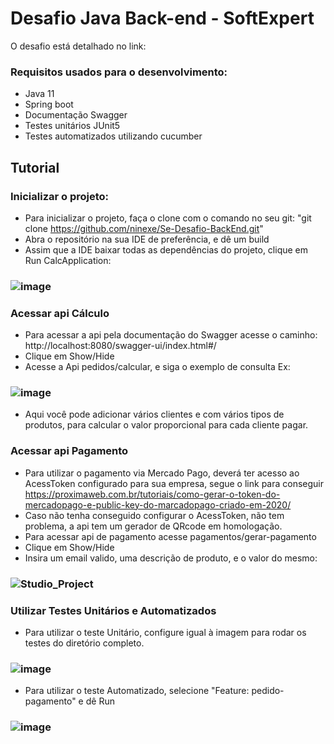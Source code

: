 # Desafio Java Back-end - SoftExpert

O desafio está detalhado no link:

### Requisitos usados para o desenvolvimento:
+ Java 11
+ Spring boot
+ Documentação Swagger
+ Testes unitários JUnit5
+ Testes automatizados utilizando cucumber


## Tutorial
### Inicializar o projeto:
+ Para inicializar o projeto, faça o clone com o comando no seu git: "git clone https://github.com/ninexe/Se-Desafio-BackEnd.git"
+ Abra o repositório na sua IDE de preferência, e dê um build
+ Assim que a IDE baixar todas as dependências do projeto, clique em Run CalcApplication:
### ![image](https://user-images.githubusercontent.com/61746866/228234726-9574ce5c-d184-485b-9bcf-2f27b69f1e47.png)

### Acessar api Cálculo
+ Para acessar a api pela documentação do Swagger acesse o caminho: http://localhost:8080/swagger-ui/index.html#/
+ Clique em Show/Hide
+ Acesse a Api pedidos/calcular, e siga o exemplo de consulta Ex:
### ![image](https://user-images.githubusercontent.com/61746866/228235168-abfb0e70-e03d-4f12-8017-7d4c85f2416b.png)
+ Aqui você pode adicionar vários clientes e com vários tipos de produtos, para calcular o valor proporcional para cada cliente pagar.
### Acessar api Pagamento
+ Para utilizar o pagamento via Mercado Pago, deverá ter acesso ao AcessToken configurado para sua empresa, segue o link para conseguir https://proximaweb.com.br/tutoriais/como-gerar-o-token-do-mercadopago-e-public-key-do-marcadopago-criado-em-2020/
+ Caso não tenha conseguido configurar o AcessToken, não tem problema, a api tem um gerador de QRcode em homologação.
+ Para acessar api de pagamento acesse pagamentos/gerar-pagamento
+ Clique em Show/Hide
+ Insira um email valido, uma descrição de produto, e o valor do mesmo:
### ![Studio_Project](https://user-images.githubusercontent.com/61746866/228237272-194d896b-9d4c-4437-8d16-505ffff103d7.gif)


### Utilizar Testes Unitários e Automatizados
+ Para utilizar o teste Unitário, configure igual à imagem para rodar os testes do diretório completo.
### ![image](https://user-images.githubusercontent.com/61746866/228238806-759c73c2-0bfe-4d4b-b560-11300b4650aa.png)
+ Para utilizar o teste Automatizado, selecione "Feature: pedido-pagamento" e dê Run
### ![image](https://user-images.githubusercontent.com/61746866/228237641-59368a81-cf43-4dc9-bdd5-aa4888b327f2.png)

